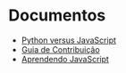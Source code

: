 # Documentos

- [Python versus JavaScript](./PYxJS.md)
- [Guia de Contribuição](./CONTRIBUTING.md)
- [Aprendendo JavaScript](./learn-js.md)
